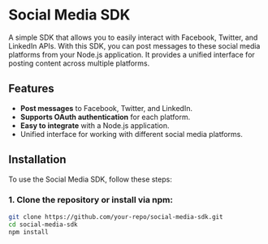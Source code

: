 # Social Media SDK

A simple SDK that allows you to easily interact with Facebook, Twitter, and LinkedIn APIs. With this SDK, you can post messages to these social media platforms from your Node.js application. It provides a unified interface for posting content across multiple platforms.

## Features

- **Post messages** to Facebook, Twitter, and LinkedIn.
- **Supports OAuth authentication** for each platform.
- **Easy to integrate** with a Node.js application.
- Unified interface for working with different social media platforms.

## Installation

To use the Social Media SDK, follow these steps:

### 1. Clone the repository or install via npm:

```bash
git clone https://github.com/your-repo/social-media-sdk.git
cd social-media-sdk
npm install
```
